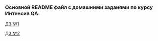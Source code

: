 ### Основной README файл с домашними задаиями по курсу Интенсив QA.
[ДЗ №1](https://github.com/Natalliadergay/ylab/blob/main/%D0%94%D0%97%201.md)


[ДЗ №2](https://github.com/Natalliadergay/ylab/blob/main/%D0%94%D0%97%202.md)
